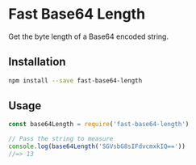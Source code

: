 # Fast Base64 Length

Get the byte length of a Base64 encoded string.

## Installation

```sh
npm install --save fast-base64-length
```

## Usage

```js
const base64Length = require('fast-base64-length')

// Pass the string to measure
console.log(base64Length('SGVsbG8sIFdvcmxkIQ=='))
//=> 13
```
